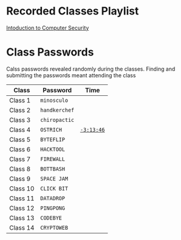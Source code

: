
# Recorded Classes Playlist 

[Intoduction to Computer Security](https://youtube.com/playlist?list=PLQL6z4JeTTQk_z3vwSIvn6wIHMeNQFU3d&si=nMw7a6Af6CXwTNFl)

# Class Passwords

Calss passwords revealed randomly during the classes. Finding and submitting the passwords meant attending the class

Class | Password | Time
--- | --- | ---
Class 1 | `minosculo` | 
Class 2 | `handkerchef`|
Class 3 | `chiropactic` |
Class 4 | `OSTRICH` | [`-3:13:46`](https://www.youtube.com/live/HShkFvjHPjw?si=rorrCnDiDpjseHdC)
Class 5 | `BYTEFLIP` | 
Class 6 | `HACKTOOL` |
Class 7 | `FIREWALL` |
Class 8 | `BOTTBASH` |
Class 9 | `SPACE JAM`|
Class 10 | `CLICK BIT`|
Class 11 | `DATADROP` |
Class 12 | `PINGPONG` |
Class 13 | `CODEBYE` |
Class 14 | `CRYPTOWEB` | 

